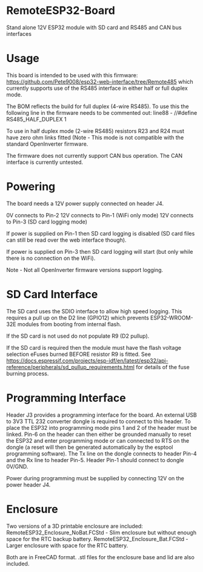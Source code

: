 # RemoteESP32-Board
Stand alone 12V ESP32 module with SD card and RS485 and CAN bus interfaces

# Usage
This board is intended to be used with this firmware: https://github.com/Pete9008/esp32-web-interface/tree/Remote485 which currently supports use of the RS485 interface in either half or full duplex mode.

The BOM reflects the build for full duplex (4-wire RS485).  To use this the following line in the firmware needs to be commented out:
line88 - //#define RS485_HALF_DUPLEX 1

To use in half duplex mode (2-wire RS485) resistors R23 and R24 must have zero ohm links fitted (Note - This mode is not compatible with the standard OpenInverter firmware.

The firmware does not currently support CAN bus operation.  The CAN interface is currently untested.

# Powering
The board needs a 12V power supply connected on header J4.

0V connects to Pin-2
12V connects to Pin-1 (WiFi only mode)
12V connects to Pin-3 (SD card logging mode)

If power is supplied on Pin-1 then SD card logging is disabled (SD card files can still be read over the web interface though).

If power is supplied on Pin-3 then SD card logging will start (but only while there is no connection on the WiFi).

Note - Not all OpenInverter firmware versions support logging.

# SD Card Interface
The SD card uses the SDIO interface to allow high speed logging.  This requires a pull up on the D2 line (GPIO12) which prevents ESP32-WROOM-32E modules from booting from internal flash.

If the SD card is not used do not populate R9 (D2 pullup).

If the SD card is required then the module must have the flash voltage selection eFuses burned BEFORE resistor R9 is fitted.  See https://docs.espressif.com/projects/esp-idf/en/latest/esp32/api-reference/peripherals/sd_pullup_requirements.html for details of the fuse burning process.

# Programming Interface
Header J3 provides a programming interface for the board.  An external USB to 3V3 TTL 232 converter dongle is required to connect to this header.  To place the ESP32 into programming mode pins 1 and 2 of the header must be linked.  Pin-6 on the header can then either be grounded manually to reset the ESP32 and enter programming mode or can connected to RTS on the dongle (a reset will then be generated automatically by the esptool programming software).  The Tx line on the dongle connects to header Pin-4 and the Rx line to header Pin-5.  Header Pin-1 should connect to dongle 0V/GND.

Power during programming must be supplied by connecting 12V on the power header J4.

# Enclosure
Two versions of a 3D printable enclosure are included:
RemoteESP32_Enclosure_NoBat.FCStd - Slim enclosure but without enough space for the RTC backup battery.
RemoteESP32_Enclosure_Bat.FCStd - Larger enclosure with space for the RTC battery.

Both are in FreeCAD format.  .stl files for the enclosure base and lid are also included.






